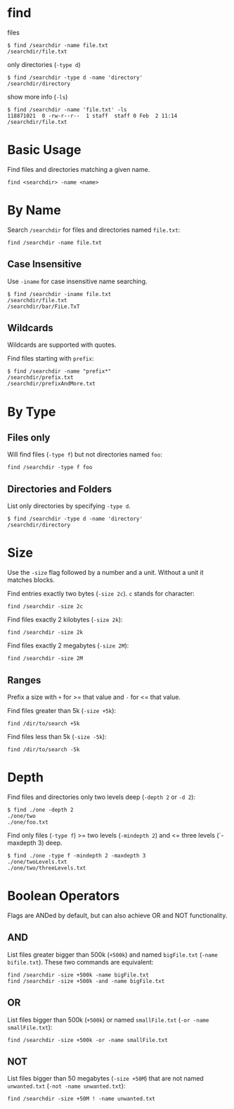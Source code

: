 # find
    
files

    $ find /searchdir -name file.txt
    /searchdir/file.txt


only directories (`-type d`)

    $ find /searchdir -type d -name 'directory'
    /searchdir/directory


show more info (`-ls`)

    $ find /searchdir -name 'file.txt' -ls
    118871021  0 -rw-r--r--  1 staff  staff 0 Feb  2 11:14  /searchdir/file.txt



# Basic Usage

Find files and directories matching a given name.

    find <searchdir> -name <name>



# By Name

Search `/searchdir` for files and directories named `file.txt`:

    find /searchdir -name file.txt



## Case Insensitive

Use `-iname` for case insensitive name searching.

    $ find /searchdir -iname file.txt
    /searchdir/file.txt
    /searchdir/bar/FiLe.TxT



## Wildcards

Wildcards are supported with quotes.

Find files starting with `prefix`:

    $ find /searchdir -name "prefix*"
    /searchdir/prefix.txt
    /searchdir/prefixAndMore.txt



# By Type

## Files only

Will find files (`-type f`) but not directories named `foo`:

    find /searchdir -type f foo



## Directories and Folders

List only directories by specifying `-type d`.

    $ find /searchdir -type d -name 'directory'
    /searchdir/directory



# Size

Use the `-size` flag followed by a number and a unit. Without a unit it matches
blocks.

Find entries exactly two bytes (`-size 2c`). `c` stands for character:

    find /searchdir -size 2c


Find files exactly 2 kilobytes (`-size 2k`):

    find /searchdir -size 2k


Find files exactly 2 megabytes (`-size 2M`):

    find /searchdir -size 2M



## Ranges

Prefix a size with `+` for >= that value and `-` for <= that value.

Find files greater than 5k (`-size +5k`):

    find /dir/to/search +5k


Find files less than 5k (`-size -5k`):

    find /dir/to/search -5k



# Depth

Find files and directories only two levels deep (`-depth 2` or `-d 2`):

    $ find ./one -depth 2
    ./one/two
    ./one/foo.txt


Find only files (`-type f`) >= two levels (`-mindepth 2`) and <= three levels
(`-maxdepth 3) deep.

    $ find ./one -type f -mindepth 2 -maxdepth 3
    ./one/twoLevels.txt
    ./one/two/threeLevels.txt



# Boolean Operators

Flags are ANDed by default, but can also achieve OR and NOT functionality.



## AND

List files greater bigger than 500k (`+500k`) and named `bigFile.txt`
(`-name bifile.txt`). These two commands are equivalent:
    
    find /searchdir -size +500k -name bigFile.txt
    find /searchdir -size +500k -and -name bigFile.txt


## OR

List files bigger than 500k (`+500k`) or named `smallFile.txt` (`-or -name
smallFile.txt`):

    find /searchdir -size +500k -or -name smallFile.txt


## NOT

List files bigger than 50 megabytes (`-size +50M`) that are not named
`unwanted.txt` (`-not -name unwanted.txt`):

    find /searchdir -size +50M ! -name unwanted.txt


